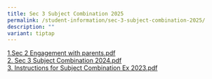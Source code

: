 ```yaml
---
title: Sec 3 Subject Combination 2025
permalink: /student-information/sec-3-subject-combination-2025/
description: ""
variant: tiptap
---
```

<p><a href="/files/sec%202%20engagement%20with%20parents.pdf" target="">1.Sec 2 Engagement with parents.pdf</a><br><a href="/files/sec%203%20subject%20combination%202024.pdf" target="">2. Sec 3 Subject Combination 2024.pdf</a><br><a href="/files/'instructions%20for%20subject%20combination%20ex%202023.pdf" target="">3. Instructions for Subject Combination Ex 2023.pdf</a><br></p>